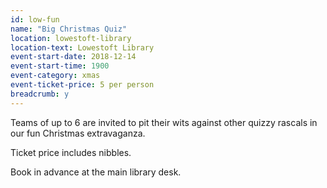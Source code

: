 ```yaml
---
id: low-fun
name: "Big Christmas Quiz"
location: lowestoft-library
location-text: Lowestoft Library
event-start-date: 2018-12-14
event-start-time: 1900
event-category: xmas
event-ticket-price: 5 per person
breadcrumb: y
---
```


Teams of up to 6 are invited to pit their wits against other quizzy rascals in our fun Christmas extravaganza.

Ticket price includes nibbles.

Book in advance at the main library desk.
